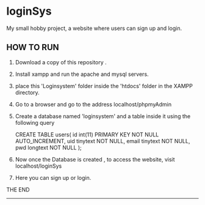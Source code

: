 # loginSys
My small hobby project, a website where users can sign up and login. 

HOW TO RUN
-----------
1. Download a copy of this repository .
2. Install xampp and run the apache and mysql servers.
3. place this 'Loginsystem' folder inside the 'htdocs' folder in the XAMPP directory.
4. Go to a browser and go to the address localhost/phpmyAdmin
5. Create a database  named 'loginsystem' and a table inside it using the following query

    CREATE TABLE users(
    id int(11) PRIMARY KEY NOT NULL AUTO_INCREMENT,
    uid tinytext NOT NULL,
    email tinytext NOT NULL,
    pwd longtext NOT NULL
    );
    
 6. Now once the Database is created , to access the website, visit localhost/loginSys
 7. Here you can sign up or login.
 
 THE END
 _____________________________________________________________________
